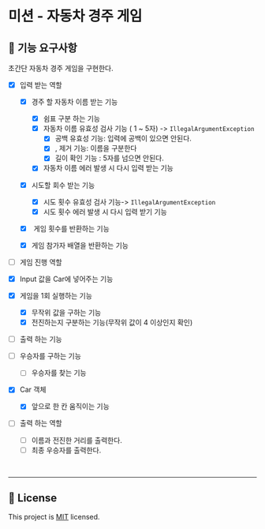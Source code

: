 # 미션 - 자동차 경주 게임

## 🚀 기능 요구사항

초간단 자동차 경주 게임을 구현한다.

- [x] 입력 받는 역할

  - [x] 경주 할 자동차 이름 받는 기능
    - [x] 쉼표 구분 하는 기능
    - [x] 자동차 이름 유효성 검사 기능 ( 1 ~ 5자) ->  `IllegalArgumentException`
      - [x] 공백 유효성 기능: 입력에 공백이 있으면 안된다.
      - [x] , 제거 기능: 이름을 구분한다
      - [x] 길이 확인 기능 : 5자를 넘으면 안된다.
    - [x] 자동차 이름 에러 발생 시  다시 입력 받는 기능
  - [x] 시도할 회수 받는 기능
    - [x] 시도 횟수 유효성 검사 기능->  `IllegalArgumentException`
    - [x] 시도 횟수 에러 발생 시 다시 입력 받기 기능
  - [x]  게임 횟수를 반환하는 기능
  - [x]  게임 참가자 배열을 반환하는 기능

  

- [ ]  게임 진행 역할

  - [x] Input 값을 Car에 넣어주는 기능
  - [x] 게임을 1회 실행하는 기능
    - [x] 무작위 값을 구하는 기능
    - [x] 전진하는지 구분하는 기능(무작위 값이 4 이상인지 확인)
  - [ ] 출력 하는 기능 
  - [ ] 우승자를 구하는 기능
    - [ ] 우승자를 찾는 기능

- [x] Car 객체

  - [x] 앞으로 한 칸 움직이는 기능

- [ ] 출력 하는 역할

  - [ ] 이름과 전진한 거리를 출력한다.
  - [ ] 최종 우승자를 출력한다.

<br>



---

## 📝 License

This project is [MIT](https://github.com/woowacourse/java-racingcar-precourse/blob/master/LICENSE) licensed.
